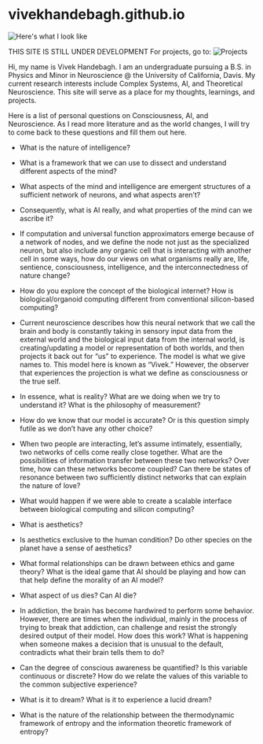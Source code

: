 # vivekhandebagh.github.io

![Here's what I look like](https://github.com/vivekhandebagh/vivekhandebagh.github.io/assets/54450878/e2c2508d-1121-4188-963c-adb429957083)

THIS SITE IS STILL UNDER DEVELOPMENT
For projects, go to: ![Projects](https://github.com/vivekhandebagh?tab=repositories) 

Hi, my name is Vivek Handebagh. I am an undergraduate pursuing a B.S. in Physics and Minor in Neuroscience @ the University of California, Davis.
My current research interests include Complex Systems, AI, and Theoretical Neuroscience. This site will serve as a place for my thoughts, learnings, and projects.

Here is a list of personal questions on Consciousness, AI, and Neuroscience. As I read more literature and as the world changes, I will try to come back to these questions and fill them out here.

+ What is the nature of intelligence?

+ What is a framework that we can use to dissect and understand different aspects of the mind?

+ What aspects of the mind and intelligence are emergent structures of a sufficient network of neurons, and what aspects aren’t?

+ Consequently, what is AI really, and what properties of the mind can we ascribe it?

+ If computation and universal function approximators emerge because of a network of nodes, and we define the node not just as the specialized neuron, but also include any organic cell that is interacting with another cell in some ways, how do our views on what organisms really are, life, sentience, consciousness, intelligence, and the interconnectedness of nature change?

+ How do you explore the concept of the biological internet? How is biological/organoid computing different from conventional silicon-based computing?

+ Current neuroscience describes how this neural network that we call the brain and body is constantly taking in sensory input data from the external world and the biological input data from the internal world, is creating/updating a model or representation of both worlds, and then projects it back out for “us” to experience. The model is what we give names to. This model here is known as “Vivek.” However, the observer that experiences the projection is what we define as consciousness or the true self. 

+ In essence, what is reality? What are we doing when we try to understand it? What is the philosophy of measurement?

+ How do we know that our model is accurate? Or is this question simply futile as we don’t have any other choice?

+ When two people are interacting, let’s assume intimately, essentially, two networks of cells come really close together. What are the possibilities of information transfer between these two networks? Over time, how can these networks become coupled? Can there be states of resonance between two sufficiently distinct networks that can explain the nature of love?

+ What would happen if we were able to create a scalable interface between biological computing and silicon computing?

+ What is aesthetics?

+ Is aesthetics exclusive to the human condition? Do other species on the planet have a sense of aesthetics?

+ What formal relationships can be drawn between ethics and game theory? What is the ideal game that AI should be playing and how can that help define the morality of an AI model?

+ What aspect of us dies? Can AI die?

+ In addiction, the brain has become hardwired to perform some behavior. However, there are times when the individual, mainly in the process of trying to break that addiction, can challenge and resist the strongly desired output of their model. How does this work? What is happening when someone makes a decision that is unusual to the default, contradicts what their brain tells them to do?

+ Can the degree of conscious awareness be quantified? Is this variable continuous or discrete? How do we relate the values of this variable to the common subjective experience?

+ What is it to dream? What is it to experience a lucid dream?

+ What is the nature of the relationship between the thermodynamic framework of entropy and the information theoretic framework of entropy?




